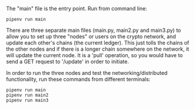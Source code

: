 The "main" file is the entry point. Run from command line:

```
pipenv run main
```

There are three separate main files (main.py, main2.py and main3.py) to allow you to set up three "nodes" or users on the crypto network, and update each other's chains (the current ledger). This just tolls the chains of the other nodes and if there is a longer chain somewhere on the network, it will update the current node. It is a 'pull' operation, so you would have to send a GET request to '/update' in order to initiate.

In order to run the three nodes and test the networking/distributed functionality, run these commands from different terminals:

```
pipenv run main
pipenv run main2
pipenv run main3
```
